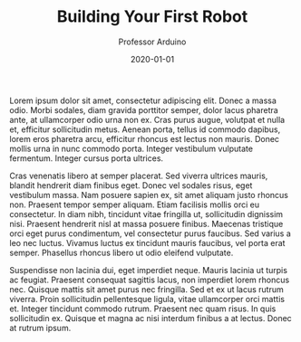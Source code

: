﻿---
title: "Building Your First Robot"
date: "2020-01-01"
author: "Professor Arduino"

---

Lorem ipsum dolor sit amet, consectetur adipiscing elit. Donec a massa odio. Morbi sodales, diam gravida porttitor semper, dolor lacus pharetra ante, at ullamcorper odio urna non ex. Cras purus augue, volutpat et nulla et, efficitur sollicitudin metus. Aenean porta, tellus id commodo dapibus, lorem eros pharetra arcu, efficitur rhoncus est lectus non mauris. Donec mollis urna in nunc commodo porta. Integer vestibulum vulputate fermentum. Integer cursus porta ultrices.

Cras venenatis libero at semper placerat. Sed viverra ultrices mauris, blandit hendrerit diam finibus eget. Donec vel sodales risus, eget vestibulum massa. Nam posuere sapien ex, sit amet aliquam justo rhoncus non. Praesent tempor semper aliquam. Etiam facilisis mollis orci eu consectetur. In diam nibh, tincidunt vitae fringilla ut, sollicitudin dignissim nisi. Praesent hendrerit nisl at massa posuere finibus. Maecenas tristique orci eget purus condimentum, vel consectetur purus faucibus. Sed varius a leo nec luctus. Vivamus luctus ex tincidunt mauris faucibus, vel porta erat semper. Phasellus rhoncus libero ut odio eleifend vulputate.

Suspendisse non lacinia dui, eget imperdiet neque. Mauris lacinia ut turpis ac feugiat. Praesent consequat sagittis lacus, non imperdiet lorem rhoncus nec. Quisque mattis sit amet purus nec fringilla. Sed et ex ut lacus rutrum viverra. Proin sollicitudin pellentesque ligula, vitae ullamcorper orci mattis et. Integer tincidunt commodo rutrum. Praesent nec quam risus. In quis sollicitudin ex. Quisque et magna ac nisi interdum finibus a at lectus. Donec at rutrum ipsum.
